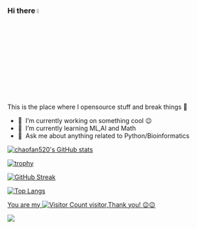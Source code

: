 ### Hi there <img src="https://media.giphy.com/media/hvRJCLFzcasrR4ia7z/giphy.gif" width="5%"></a>
This is the place where I opensource stuff and break things :rofl:

- 🔭 &nbsp;I’m currently working on something cool :wink:
- 🌱 &nbsp;I’m currently learning ML,AI and Math
- 💬 &nbsp;Ask me about anything related to Python/Bioinformatics

<a href="https://github.com/chaofan520">

![chaofan520's GitHub stats](https://github-readme-stats.vercel.app/api?username=chaofan520&show_icons=true&theme=gruvbox)

![trophy](https://github-profile-trophy.vercel.app/?username=chaofan520&row=2&column=3)

![GitHub Streak](https://github-readme-streak-stats.herokuapp.com/?user=chaofan520)


![Top Langs](https://github-readme-stats.vercel.app/api/top-langs/?username=chaofan520&layout=compact&theme=tokyonight)



You are my ![Visitor Count](https://profile-counter.glitch.me/chaofan520/count.svg) visitor,Thank you! :wink::wink:

![](https://github-readme-activity-graph.cyclic.app/graph?username=chaofan520&theme=dracula) 


